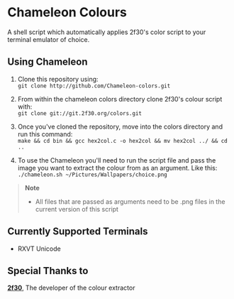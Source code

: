 Chameleon Colours
=
A shell script which automatically applies 2f30's color script to your terminal emulator of choice.

Using Chameleon
-

1. Clone this repository using: <br>
`git clone http://github.com/Chameleon-colors.git`

2. From within the chameleon colors directory clone 2f30's colour script with: <br>
`git clone git://git.2f30.org/colors.git`

2. Once you've cloned the repository, move into the colors directory and run this command: <br>
`make && cd bin && gcc hex2col.c -o hex2col && mv hex2col ../ && cd ..`

3. To use the Chameleon you'll need to run the script file and pass the image you want to extract the colour from as an argument. Like this: <br>
`./chameleon.sh ~/Pictures/Wallpapers/choice.png`
> **Note**
> * All files that are passed as arguments need to be .png files in the current version of this script

Currently Supported Terminals
-
* RXVT Unicode

#####

Special Thanks to
-
[**2f30**](https://git.2f30.org/), The developer of the colour extractor
